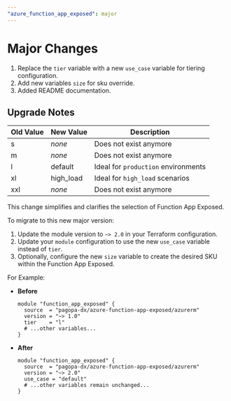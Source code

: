 ```yaml
---
"azure_function_app_exposed": major
---
```


# Major Changes

1. Replace the `tier` variable with a new `use_case` variable for tiering configuration.
2. Add new variables `size` for sku override.
3. Added README documentation.

## Upgrade Notes

| Old Value | New Value        | Description                         |
| --------- | ---------------- | ----------------------------------- |
| s         | _none_           | Does not exist anymore              |
| m         | _none_           | Does not exist anymore              |
| l         | default          | Ideal for `production` environments |
| xl        | high_load        | Ideal for `high_load` scenarios     |
| xxl       | _none_           | Does not exist anymore              |

This change simplifies and clarifies the selection of Function App Exposed.

To migrate to this new major version:

1. Update the module version to `~> 2.0` in your Terraform configuration.
2. Update your `module` configuration to use the new `use_case` variable instead of `tier`.
3. Optionally, configure the new `size` variable to create the desired SKU within the Function App Exposed.

For Example:

- **Before**

  ```hcl
  module "function_app_exposed" {
    source  = "pagopa-dx/azure-function-app-exposed/azurerm"
    version = "~> 1.0"
    tier    = "l"
    # ...other variables...
  }
  ```

- **After**

  ```hcl
  module "function_app_exposed" {
    source  = "pagopa-dx/azure-function-app-exposed/azurerm"
    version = "~> 2.0"
    use_case = "default"
    # ...other variables remain unchanged...
  }
  ```

